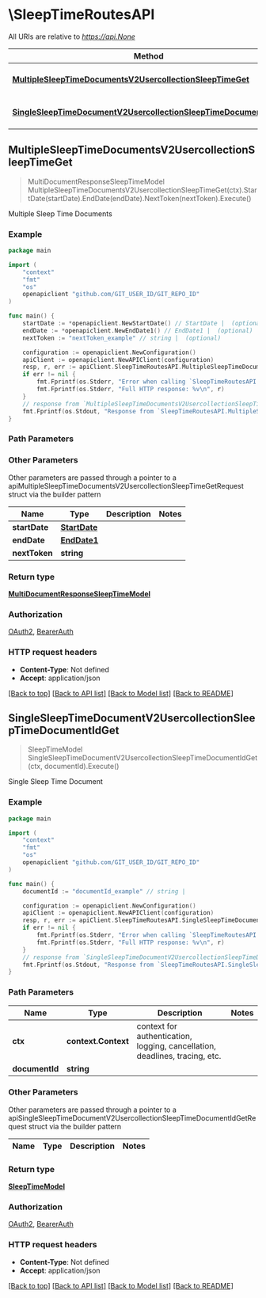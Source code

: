 # \SleepTimeRoutesAPI

All URIs are relative to *https://api.None*

Method | HTTP request | Description
------------- | ------------- | -------------
[**MultipleSleepTimeDocumentsV2UsercollectionSleepTimeGet**](SleepTimeRoutesAPI.md#MultipleSleepTimeDocumentsV2UsercollectionSleepTimeGet) | **Get** /v2/usercollection/sleep_time | Multiple Sleep Time Documents
[**SingleSleepTimeDocumentV2UsercollectionSleepTimeDocumentIdGet**](SleepTimeRoutesAPI.md#SingleSleepTimeDocumentV2UsercollectionSleepTimeDocumentIdGet) | **Get** /v2/usercollection/sleep_time/{document_id} | Single Sleep Time Document



## MultipleSleepTimeDocumentsV2UsercollectionSleepTimeGet

> MultiDocumentResponseSleepTimeModel MultipleSleepTimeDocumentsV2UsercollectionSleepTimeGet(ctx).StartDate(startDate).EndDate(endDate).NextToken(nextToken).Execute()

Multiple Sleep Time Documents

### Example

```go
package main

import (
	"context"
	"fmt"
	"os"
	openapiclient "github.com/GIT_USER_ID/GIT_REPO_ID"
)

func main() {
	startDate := *openapiclient.NewStartDate() // StartDate |  (optional)
	endDate := *openapiclient.NewEndDate1() // EndDate1 |  (optional)
	nextToken := "nextToken_example" // string |  (optional)

	configuration := openapiclient.NewConfiguration()
	apiClient := openapiclient.NewAPIClient(configuration)
	resp, r, err := apiClient.SleepTimeRoutesAPI.MultipleSleepTimeDocumentsV2UsercollectionSleepTimeGet(context.Background()).StartDate(startDate).EndDate(endDate).NextToken(nextToken).Execute()
	if err != nil {
		fmt.Fprintf(os.Stderr, "Error when calling `SleepTimeRoutesAPI.MultipleSleepTimeDocumentsV2UsercollectionSleepTimeGet``: %v\n", err)
		fmt.Fprintf(os.Stderr, "Full HTTP response: %v\n", r)
	}
	// response from `MultipleSleepTimeDocumentsV2UsercollectionSleepTimeGet`: MultiDocumentResponseSleepTimeModel
	fmt.Fprintf(os.Stdout, "Response from `SleepTimeRoutesAPI.MultipleSleepTimeDocumentsV2UsercollectionSleepTimeGet`: %v\n", resp)
}
```

### Path Parameters



### Other Parameters

Other parameters are passed through a pointer to a apiMultipleSleepTimeDocumentsV2UsercollectionSleepTimeGetRequest struct via the builder pattern


Name | Type | Description  | Notes
------------- | ------------- | ------------- | -------------
 **startDate** | [**StartDate**](StartDate.md) |  | 
 **endDate** | [**EndDate1**](EndDate1.md) |  | 
 **nextToken** | **string** |  | 

### Return type

[**MultiDocumentResponseSleepTimeModel**](MultiDocumentResponseSleepTimeModel.md)

### Authorization

[OAuth2](../README.md#OAuth2), [BearerAuth](../README.md#BearerAuth)

### HTTP request headers

- **Content-Type**: Not defined
- **Accept**: application/json

[[Back to top]](#) [[Back to API list]](../README.md#documentation-for-api-endpoints)
[[Back to Model list]](../README.md#documentation-for-models)
[[Back to README]](../README.md)


## SingleSleepTimeDocumentV2UsercollectionSleepTimeDocumentIdGet

> SleepTimeModel SingleSleepTimeDocumentV2UsercollectionSleepTimeDocumentIdGet(ctx, documentId).Execute()

Single Sleep Time Document

### Example

```go
package main

import (
	"context"
	"fmt"
	"os"
	openapiclient "github.com/GIT_USER_ID/GIT_REPO_ID"
)

func main() {
	documentId := "documentId_example" // string | 

	configuration := openapiclient.NewConfiguration()
	apiClient := openapiclient.NewAPIClient(configuration)
	resp, r, err := apiClient.SleepTimeRoutesAPI.SingleSleepTimeDocumentV2UsercollectionSleepTimeDocumentIdGet(context.Background(), documentId).Execute()
	if err != nil {
		fmt.Fprintf(os.Stderr, "Error when calling `SleepTimeRoutesAPI.SingleSleepTimeDocumentV2UsercollectionSleepTimeDocumentIdGet``: %v\n", err)
		fmt.Fprintf(os.Stderr, "Full HTTP response: %v\n", r)
	}
	// response from `SingleSleepTimeDocumentV2UsercollectionSleepTimeDocumentIdGet`: SleepTimeModel
	fmt.Fprintf(os.Stdout, "Response from `SleepTimeRoutesAPI.SingleSleepTimeDocumentV2UsercollectionSleepTimeDocumentIdGet`: %v\n", resp)
}
```

### Path Parameters


Name | Type | Description  | Notes
------------- | ------------- | ------------- | -------------
**ctx** | **context.Context** | context for authentication, logging, cancellation, deadlines, tracing, etc.
**documentId** | **string** |  | 

### Other Parameters

Other parameters are passed through a pointer to a apiSingleSleepTimeDocumentV2UsercollectionSleepTimeDocumentIdGetRequest struct via the builder pattern


Name | Type | Description  | Notes
------------- | ------------- | ------------- | -------------


### Return type

[**SleepTimeModel**](SleepTimeModel.md)

### Authorization

[OAuth2](../README.md#OAuth2), [BearerAuth](../README.md#BearerAuth)

### HTTP request headers

- **Content-Type**: Not defined
- **Accept**: application/json

[[Back to top]](#) [[Back to API list]](../README.md#documentation-for-api-endpoints)
[[Back to Model list]](../README.md#documentation-for-models)
[[Back to README]](../README.md)

